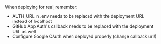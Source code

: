 When deploying for real, remember:
- AUTH_URL in .env needs to be replaced with the deployment URL instead of localhost
- GitHub App Auth's callback needs to be replaced with the deployment URL as well
- Configure Google OAuth when deployed properly (change callback url!)